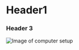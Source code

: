 # Header1
### Header 3
![Image of computer setup](https://images.unsplash.com/photo-1551033541-2075d8363c66?ixlib=rb-1.2.1&ixid=MnwxMjA3fDB8MHxwaG90by1wYWdlfHx8fGVufDB8fHx8&auto=format&fit=crop&w=2071&q=80)
